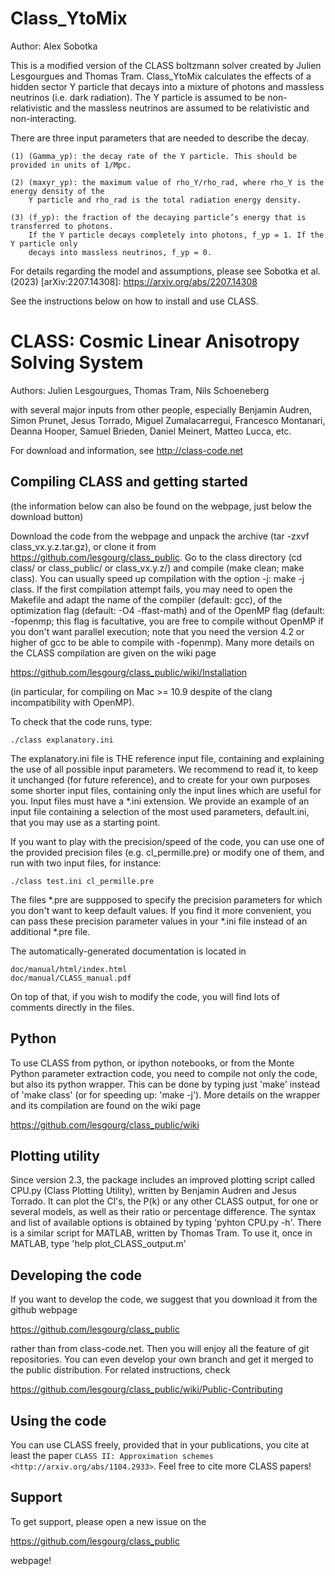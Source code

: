 Class_YtoMix
==============================================
Author: Alex Sobotka

This is a modified version of the CLASS boltzmann solver created by Julien Lesgourgues and Thomas Tram. 
Class_YtoMix calculates the effects of a hidden sector Y particle that decays into a mixture of photons 
and massless neutrinos (i.e. dark radiation). The Y particle is assumed to be non-relativistic and the 
massless neutrinos are assumed to be relativistic and 
non-interacting. 

There are three input parameters that are needed to describe the decay. 

    (1) (Gamma_yp): the decay rate of the Y particle. This should be provided in units of 1/Mpc. 

    (2) (maxyr_yp): the maximum value of rho_Y/rho_rad, where rho_Y is the energy density of the 
        Y particle and rho_rad is the total radiation energy density. 
    
    (3) (f_yp): the fraction of the decaying particle’s energy that is transferred to photons. 
        If the Y particle decays completely into photons, f_yp = 1. If the Y particle only 
        decays into massless neutrinos, f_yp = 0.

For details regarding the model and assumptions, please see 
Sobotka et al. (2023) [arXiv:2207.14308]: https://arxiv.org/abs/2207.14308 


See the instructions below on how to install and use CLASS.




CLASS: Cosmic Linear Anisotropy Solving System
==============================================

Authors: Julien Lesgourgues, Thomas Tram, Nils Schoeneberg

with several major inputs from other people, especially Benjamin
Audren, Simon Prunet, Jesus Torrado, Miguel Zumalacarregui, Francesco
Montanari, Deanna Hooper, Samuel Brieden, Daniel Meinert, Matteo Lucca, etc.

For download and information, see http://class-code.net


Compiling CLASS and getting started
-----------------------------------

(the information below can also be found on the webpage, just below
the download button)

Download the code from the webpage and unpack the archive (tar -zxvf
class_vx.y.z.tar.gz), or clone it from
https://github.com/lesgourg/class_public. Go to the class directory
(cd class/ or class_public/ or class_vx.y.z/) and compile (make clean;
make class). You can usually speed up compilation with the option -j:
make -j class. If the first compilation attempt fails, you may need to
open the Makefile and adapt the name of the compiler (default: gcc),
of the optimization flag (default: -O4 -ffast-math) and of the OpenMP
flag (default: -fopenmp; this flag is facultative, you are free to
compile without OpenMP if you don't want parallel execution; note that
you need the version 4.2 or higher of gcc to be able to compile with
-fopenmp). Many more details on the CLASS compilation are given on the
wiki page

https://github.com/lesgourg/class_public/wiki/Installation

(in particular, for compiling on Mac >= 10.9 despite of the clang
incompatibility with OpenMP).

To check that the code runs, type:

    ./class explanatory.ini

The explanatory.ini file is THE reference input file, containing and
explaining the use of all possible input parameters. We recommend to
read it, to keep it unchanged (for future reference), and to create
for your own purposes some shorter input files, containing only the
input lines which are useful for you. Input files must have a *.ini
extension. We provide an example of an input file containing a
selection of the most used parameters, default.ini, that you may use as a
starting point.

If you want to play with the precision/speed of the code, you can use
one of the provided precision files (e.g. cl_permille.pre) or modify
one of them, and run with two input files, for instance:

    ./class test.ini cl_permille.pre

The files *.pre are suppposed to specify the precision parameters for
which you don't want to keep default values. If you find it more
convenient, you can pass these precision parameter values in your *.ini
file instead of an additional *.pre file.

The automatically-generated documentation is located in

    doc/manual/html/index.html
    doc/manual/CLASS_manual.pdf

On top of that, if you wish to modify the code, you will find lots of
comments directly in the files.

Python
------

To use CLASS from python, or ipython notebooks, or from the Monte
Python parameter extraction code, you need to compile not only the
code, but also its python wrapper. This can be done by typing just
'make' instead of 'make class' (or for speeding up: 'make -j'). More
details on the wrapper and its compilation are found on the wiki page

https://github.com/lesgourg/class_public/wiki

Plotting utility
----------------

Since version 2.3, the package includes an improved plotting script
called CPU.py (Class Plotting Utility), written by Benjamin Audren and
Jesus Torrado. It can plot the Cl's, the P(k) or any other CLASS
output, for one or several models, as well as their ratio or percentage
difference. The syntax and list of available options is obtained by
typing 'pyhton CPU.py -h'. There is a similar script for MATLAB,
written by Thomas Tram. To use it, once in MATLAB, type 'help
plot_CLASS_output.m'

Developing the code
--------------------

If you want to develop the code, we suggest that you download it from
the github webpage

https://github.com/lesgourg/class_public

rather than from class-code.net. Then you will enjoy all the feature
of git repositories. You can even develop your own branch and get it
merged to the public distribution. For related instructions, check

https://github.com/lesgourg/class_public/wiki/Public-Contributing

Using the code
--------------

You can use CLASS freely, provided that in your publications, you cite
at least the paper `CLASS II: Approximation schemes <http://arxiv.org/abs/1104.2933>`. Feel free to cite more CLASS papers!

Support
-------

To get support, please open a new issue on the

https://github.com/lesgourg/class_public

webpage!
